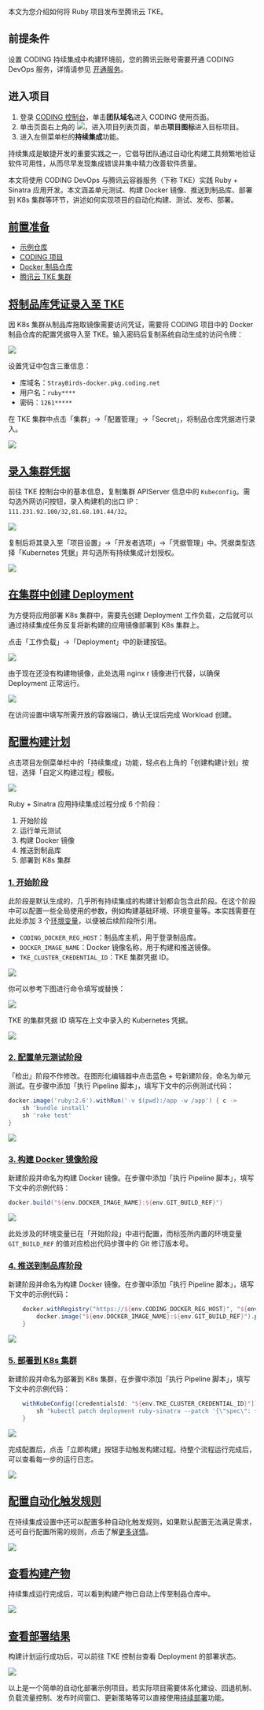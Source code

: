 本文为您介绍如何将 Ruby 项目发布至腾讯云 TKE。

## 前提条件
设置 CODING 持续集成中构建环境前，您的腾讯云账号需要开通 CODING DevOps 服务，详情请参见 [开通服务](https://cloud.tencent.com/document/product/1115/37268)。

## 进入项目
1. 登录 [CODING 控制台](https://console.cloud.tencent.com/coding)，单击**团队域名**进入 CODING 使用页面。
2. 单击页面右上角的 <img src ="https://main.qcloudimg.com/raw/d94a8e60dd3a41d0af07d72ae0e9d70e.png" style ="margin:0">，进入项目列表页面，单击**项目图标**进入目标项目。
3.  进入左侧菜单栏的**持续集成**功能。

持续集成是敏捷开发的重要实践之一，它倡导团队通过自动化构建工具频繁地验证软件可用性，从而尽早发现集成错误并集中精力改善软件质量。

本文将使用 CODING DevOps 与腾讯云容器服务（下称 TKE）实践 Ruby + Sinatra 应用开发。本文涵盖单元测试、构建 Docker 镜像、推送到制品库、部署到 K8s 集群等环节，讲述如何实现项目的自动化构建、测试、发布、部署。

## [前置准备](#prerequisite)

-   [示例仓库](https://e.coding.net/StrayBirds/demo/ruby-sinatra-demo.git)
-   [CODING 项目](/docs/start/project.html)
-   [Docker 制品仓库](/docs/artifacts/quick-start/docker.html)
-   [腾讯云 TKE 集群](https://console.cloud.tencent.com/tke2/overview)

## [将制品库凭证录入至 TKE](#tke)

因 K8s 集群从制品库拖取镜像需要访问凭证，需要将 CODING 项目中的 Docker 制品仓库的配置凭据导入至 TKE。输入密码后复制系统自动生成的访问令牌：

![](https://help-assets.codehub.cn/enterprise/20211207172622.png)

设置凭证中包含三重信息：

-   库域名：`StrayBirds-docker.pkg.coding.net`
-   用户名：`ruby****`
-   密码：`1261*****`

在 TKE 集群中点击「集群」→「配置管理」→「Secret」，将制品仓库凭据进行录入。

![](https://help-assets.codehub.cn/enterprise/20211207173204.png)

## [录入集群凭据](#kubeconfig)

前往 TKE 控制台中的基本信息，复制集群 APIServer 信息中的 `Kubeconfig`。需勾选外网访问按钮，录入构建机的出口 IP：`111.231.92.100/32,81.68.101.44/32`。

![](https://help-assets.codehub.cn/enterprise/20211208111901.png)

复制后将其录入至「项目设置」→「开发者选项」→「凭据管理」中。凭据类型选择「Kubernetes 凭据」并勾选所有持续集成计划授权。

![](https://help-assets.codehub.cn/enterprise/20211207174733.png)

## [在集群中创建 Deployment](#create-deployment)

为方便将应用部署 K8s 集群中，需要先创建 Deployment 工作负载，之后就可以通过持续集成任务反复将新构建的应用镜像部署到 K8s 集群上。

点击「工作负载」→「Deployment」中的新建按钮。

![](https://help-assets.codehub.cn/enterprise/20211208145916.png)

由于现在还没有构建物镜像，此处选用 nginx r 镜像进行代替，以确保 Deployment 正常运行。

![](https://help-assets.codehub.cn/enterprise/20211208145811.png)

在访问设置中填写所需开放的容器端口，确认无误后完成 Workload 创建。

## [配置构建计划](#deploy-ci)

点击项目左侧菜单栏中的「持续集成」功能，轻点右上角的「创建构建计划」按钮，选择「自定义构建过程」模板。

![](https://help-assets.codehub.cn/enterprise/20211207175532.png)

Ruby + Sinatra 应用持续集成过程分成 6 个阶段：

1.  开始阶段
2.  运行单元测试
3.  构建 Docker 镜像
4.  推送到制品库
5.  部署到 K8s 集群

### [1. 开始阶段](#1)

此阶段是默认生成的，几乎所有持续集成的构建计划都会包含此阶段。在这个阶段中可以配置一些全局使用的参数，例如构建基础环境、环境变量等。本实践需要在此处添加 3 个[环境变量](/docs/ci/configuration/env.html)，以便被后续阶段所引用。

-   `CODING_DOCKER_REG_HOST`：制品库主机，用于登录制品库。
-   `DOCKER_IMAGE_NAME`：Docker 镜像名称，用于构建和推送镜像。
-   `TKE_CLUSTER_CREDENTIAL_ID`：TKE 集群凭据 ID。

![](https://help-assets.codehub.cn/enterprise/20211208115043.png)

你可以参考下图进行命令填写或替换：

![](https://help-assets.codehub.cn/enterprise/20211208120857.png)

TKE 的集群凭据 ID 填写在上文中录入的 Kubernetes 凭据。

![](https://help-assets.codehub.cn/enterprise/20211208121749.png)

### [2. 配置单元测试阶段](##2)

「检出」阶段不作修改。在图形化编辑器中点击蓝色 + 号新建阶段，命名为单元测试。在步骤中添加「执行 Pipeline 脚本」，填写下文中的示例测试代码：

```groovy
docker.image('ruby:2.6').withRun('-v $(pwd):/app -w /app') { c ->
    sh 'bundle install'
    sh 'rake test'
}
```

![](https://help-assets.codehub.cn/enterprise/20211208123638.png)

### [3. 构建 Docker 镜像阶段](#3)

新建阶段并命名为构建 Docker 镜像。在步骤中添加「执行 Pipeline 脚本」，填写下文中的示例代码：

```groovy
docker.build("${env.DOCKER_IMAGE_NAME}:${env.GIT_BUILD_REF}")
```

![](https://help-assets.codehub.cn/enterprise/20211208124637.png)

此处涉及的环境变量已在「开始阶段」中进行配置，而标签所内置的环境变量 `GIT_BUILD_REF` 的值对应检出代码步骤中的 Git 修订版本号。

### [4. 推送到制品库阶段](#4)

新建阶段并命名为构建 Docker 镜像。在步骤中添加「执行 Pipeline 脚本」，填写下文中的示例代码：

```groovy
    docker.withRegistry("https://${env.CODING_DOCKER_REG_HOST}", "${env.CODING_ARTIFACTS_CREDENTIALS_ID}") {
        docker.image("${env.DOCKER_IMAGE_NAME}:${env.GIT_BUILD_REF}").push()
    }
```

![](https://help-assets.codehub.cn/enterprise/20211208140118.png)

### [5. 部署到 K8s 集群](#5)

新建阶段并命名为部署到 K8s 集群，在步骤中添加「执行 Pipeline 脚本」，填写下文中的示例代码：

```groovy
    withKubeConfig([credentialsId: "${env.TKE_CLUSTER_CREDENTIAL_ID}"]) {
        sh "kubectl patch deployment ruby-sinatra --patch '{\"spec\": {\"template\": {\"spec\": {\"containers\": [{\"name\": \"ruby-sinatra\", \"image\": \"${env.DOCKER_IMAGE_NAME}:${env.GIT_BUILD_REF}\"}], \"imagePullSecrets\": [{\"name\": \"ruby-sinatra-reg\"}]}}}}'"
    }
```

![](https://help-assets.codehub.cn/enterprise/20211208140401.png)

完成配置后，点击「立即构建」按钮手动触发构建过程。待整个流程运行完成后，可以查看每一步的运行日志。

![](https://help-assets.codehub.cn/enterprise/20211208140854.png)

## [配置自动化触发规则](#auto-triggle-rule)

在持续集成设置中还可以配置多种自动化触发规则，如果默认配置无法满足需求，还可自行配置所需的规则，点击了解[更多详情](/docs/ci/configuration/trigger.html)。

![](https://help-assets.codehub.cn/enterprise/20211208141642.png)

## [查看构建产物](#result)

持续集成运行完成后，可以看到构建产物已自动上传至制品仓库中。

![](https://help-assets.codehub.cn/enterprise/20211208142420.png)

## [查看部署结果](#k8s-status)

构建计划运行成功后，可以前往 TKE 控制台查看 Deployment 的部署状态。

![](https://help-assets.codehub.cn/enterprise/20211208142935.png)

以上是一个简单的自动化部署示例项目。若实际项目需要体系化建设、回退机制、负载流量控制、发布时间窗口、更新策略等可以直接使用[持续部署](/docs/cd/overview.html)功能。